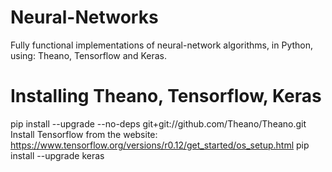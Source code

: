# Neural-Networks
Fully functional implementations of neural-network algorithms, in Python, using: Theano, Tensorflow and Keras.

# Installing Theano, Tensorflow, Keras
pip install --upgrade --no-deps git+git://github.com/Theano/Theano.git
Install Tensorflow from the website: https://www.tensorflow.org/versions/r0.12/get_started/os_setup.html
pip install --upgrade keras
